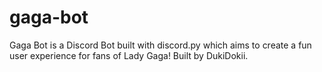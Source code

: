 # gaga-bot
Gaga Bot is a Discord Bot built with discord.py which aims to create a fun user experience for fans of Lady Gaga! Built by DukiDokii.
